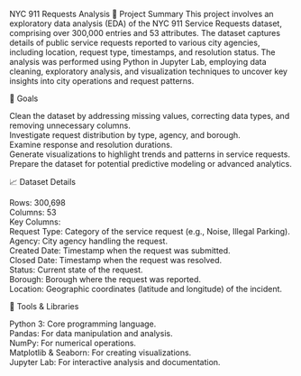 NYC 911 Requests Analysis
🌟 Project Summary
This project involves an exploratory data analysis (EDA) of the NYC 911 Service Requests dataset, comprising over 300,000 entries and 53 attributes. The dataset captures details of public service requests reported to various city agencies, including location, request type, timestamps, and resolution status.
The analysis was performed using Python in Jupyter Lab, employing data cleaning, exploratory analysis, and visualization techniques to uncover key insights into city operations and request patterns.

🎯 Goals  

Clean the dataset by addressing missing values, correcting data types, and removing unnecessary columns.  
Investigate request distribution by type, agency, and borough.  
Examine response and resolution durations.  
Generate visualizations to highlight trends and patterns in service requests.  
Prepare the dataset for potential predictive modeling or advanced analytics.

📈 Dataset Details  

Rows: 300,698  
Columns: 53  
Key Columns:  
Request Type: Category of the service request (e.g., Noise, Illegal Parking).  
Agency: City agency handling the request.  
Created Date: Timestamp when the request was submitted.  
Closed Date: Timestamp when the request was resolved.  
Status: Current state of the request.  
Borough: Borough where the request was reported.  
Location: Geographic coordinates (latitude and longitude) of the incident.

🧰 Tools & Libraries  

Python 3: Core programming language.  
Pandas: For data manipulation and analysis.  
NumPy: For numerical operations.  
Matplotlib & Seaborn: For creating visualizations.  
Jupyter Lab: For interactive analysis and documentation.
